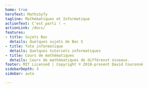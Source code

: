 ```yaml
---
home: true
heroText: MathsSyfy
tagline: Mathématiques et Informatique
actionText: C'est parti ! →
actionLink: /docs/
features:
- title: Sujets Bac
  details: Quelques sujets de Bac S
- title: Tuto informatique
  details: Quelques tutoriels informatiques
- title: Cours de mathématiques
  details: Cours de mathématiques de différenst niveaux.
footer: MIT Licensed | Copyright © 2018-present David Couronné
sidebarDepth: 3
sidebar: auto

---
```


